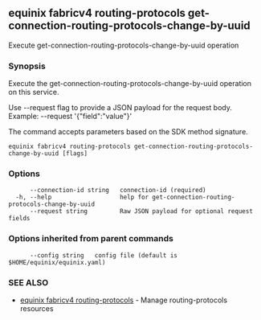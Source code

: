 ## equinix fabricv4 routing-protocols get-connection-routing-protocols-change-by-uuid

Execute get-connection-routing-protocols-change-by-uuid operation

### Synopsis

Execute the get-connection-routing-protocols-change-by-uuid operation on this service.

Use --request flag to provide a JSON payload for the request body.
Example: --request '{"field":"value"}'

The command accepts parameters based on the SDK method signature.

```
equinix fabricv4 routing-protocols get-connection-routing-protocols-change-by-uuid [flags]
```

### Options

```
      --connection-id string   connection-id (required)
  -h, --help                   help for get-connection-routing-protocols-change-by-uuid
      --request string         Raw JSON payload for optional request fields
```

### Options inherited from parent commands

```
      --config string   config file (default is $HOME/equinix/equinix.yaml)
```

### SEE ALSO

* [equinix fabricv4 routing-protocols](equinix_fabricv4_routing-protocols.md)	 - Manage routing-protocols resources

